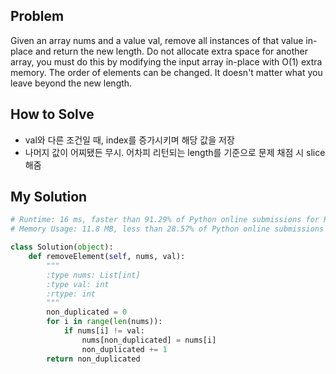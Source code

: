 ## Problem
Given an array nums and a value val, 
remove all instances of that value in-place and return the new length.
Do not allocate extra space for another array, 
you must do this by modifying the input array in-place with O(1) extra memory.
The order of elements can be changed. 
It doesn't matter what you leave beyond the new length.


## How to Solve
- val와 다른 조건일 때, index를 증가시키며 해당 값을 저장
- 나머지 값이 어찌됐든 무시. 어차피 리턴되는 length를 기준으로 문제 채점 시 slice해줌

## My Solution
``` python
# Runtime: 16 ms, faster than 91.29% of Python online submissions for Remove Element.
# Memory Usage: 11.8 MB, less than 28.57% of Python online submissions for Remove Element.

class Solution(object):
    def removeElement(self, nums, val):
        """
        :type nums: List[int]
        :type val: int
        :rtype: int
        """
        non_duplicated = 0
        for i in range(len(nums)):
            if nums[i] != val:
                nums[non_duplicated] = nums[i]
                non_duplicated += 1
        return non_duplicated
```
